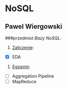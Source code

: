 # NoSQL
## Pawel Wiergowski
###przedmiot *Bazy NoSQL*:

1. [Zaliczenie](zaliczenie.md):
 - [X] EDA
1. [Egzamin](egzamin.md)
 - [ ] Aggregation Pipeline
 - [ ] MapReduce
